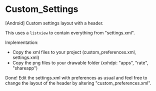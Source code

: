Custom_Settings
===============

[Android] Custom settings layout with a header.

This uses a `listview` to contain everything from "settings.xml".

Implementation:
- Copy the xml files to your project (custom_preferences.xml, settings.xml)
- Copy the png files to your drawable folder (xxhdpi: "apps", "rate", "shareapp")

Done! Edit the settings.xml with preferences as usual and feel free to change the layout of the header by altering "custom_preferences.xml". 
